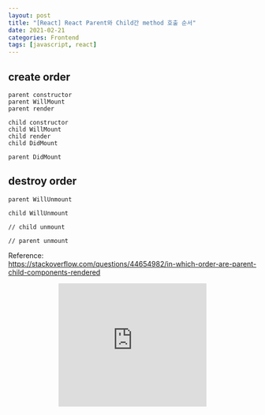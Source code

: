 ```yaml
---
layout: post
title: "[React] React Parent와 Child간 method 호출 순서"
date: 2021-02-21
categories: Frontend
tags: [javascript, react]
---
```


## create order
```
parent constructor
parent WillMount
parent render

child constructor
child WillMount
child render
child DidMount

parent DidMount
```

## destroy order
```
parent WillUnmount

child WillUnmount

// child unmount

// parent unmount
```

Reference:\
https://stackoverflow.com/questions/44654982/in-which-order-are-parent-child-components-rendered


<style>
  .responsive-wrap{ display:flex; justify-content:center;}
</style>
<div class="responsive-wrap">
  <iframe width="300" height="250" allowtransparency="true" src="https://tab2.clickmon.co.kr/pop/wp_ad_300.php?PopAd=CM_M_1003067%7C%5E%7CCM_A_1086005%7C%5E%7CAdver_M_1046207&mon_rf=REFERRER_URL" frameborder="0" scrolling="no"></iframe>
</div>